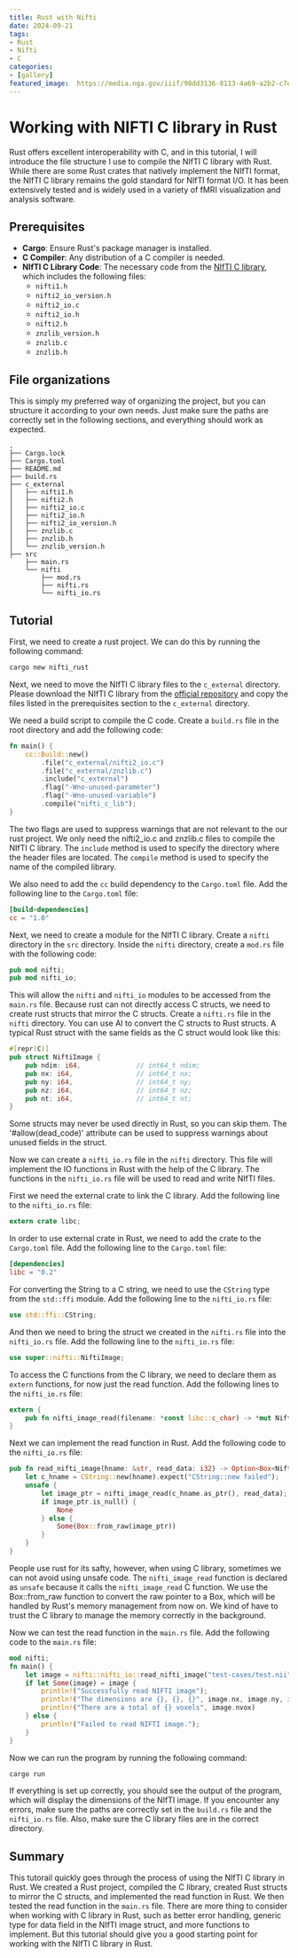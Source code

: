 ```yaml
---
title: Rust with Nifti
date: 2024-09-21
tags: 
- Rust 
- Nifti
- C
categories:
- [gallery]
featured_image:  https://media.nga.gov/iiif/98dd3136-8113-4a69-a2b2-c7e5e855430a/full/full/0/default.jpg?attachment_filename=the_land-crab_%28cancer_ruricola%29_1991.163.46.jpg
---
```


# Working with NIFTI C library in Rust

Rust offers excellent interoperability with C, and in this tutorial, I will introduce the file structure I use to compile the NIfTI C library with Rust. While there are some Rust crates that natively implement the NIfTI format, the NIfTI C library remains the gold standard for NIfTI format I/O. It has been extensively tested and is widely used in a variety of fMRI visualization and analysis software. 

## Prerequisites

- **Cargo**: Ensure Rust's package manager is installed.
- **C Compiler**: Any distribution of a C compiler is needed.
- **NIfTI C Library Code**: The necessary code from the [NIfTI C library](https://github.com/NIFTI-Imaging/nifti_clib), which includes the following files:
  - `nifti1.h`
  - `nifti2_io_version.h`
  - `nifti2_io.c`
  - `nifti2_io.h`
  - `nifti2.h`
  - `znzlib_version.h`
  - `znzlib.c`
  - `znzlib.h`

## File organizations 

This is simply my preferred way of organizing the project, but you can structure it according to your own needs. Just make sure the paths are correctly set in the following sections, and everything should work as expected.

```
.
├── Cargo.lock
├── Cargo.toml
├── README.md
├── build.rs
├── c_external
│   ├── nifti1.h
│   ├── nifti2.h
│   ├── nifti2_io.c
│   ├── nifti2_io.h
│   ├── nifti2_io_version.h
│   ├── znzlib.c
│   ├── znzlib.h
│   └── znzlib_version.h
├── src
    ├── main.rs
    └── nifti
        ├── mod.rs
        ├── nifti.rs
        └── nifti_io.rs
```



## Tutorial

First, we need to create a rust project. We can do this by running the following command:

```bash
cargo new nifti_rust
```

Next, we need to move the NIfTI C library files to the `c_external` directory. Please download the NIfTI C library from the [official repository](https://github.com/NIFTI-Imaging/nifti_clib) and copy the files listed in the prerequisites section to the `c_external` directory.

We need a build script to compile the C code. Create a `build.rs` file in the root directory and add the following code:

```rust
fn main() {
    cc::Build::new()
        .file("c_external/nifti2_io.c")
        .file("c_external/znzlib.c")
        .include("c_external")
        .flag("-Wno-unused-parameter")
        .flag("-Wno-unused-variable")
        .compile("nifti_c_lib");
}
```

The two flags are used to suppress warnings that are not relevant to the our rust project. We only need the nifti2_io.c and znzlib.c files to compile the NIfTI C library. The `include` method is used to specify the directory where the header files are located. The `compile` method is used to specify the name of the compiled library.

We also need to add the `cc` build dependency to the `Cargo.toml` file. Add the following line to the `Cargo.toml` file:

```toml
[build-dependencies]
cc = "1.0"
```

Next, we need to create a module for the NIfTI C library. Create a `nifti` directory in the `src` directory. Inside the `nifti` directory, create a `mod.rs` file with the following code:

```rust
pub mod nifti;
pub mod nifti_io;
```

This will allow the `nifti` and `nifti_io` modules to be accessed from the `main.rs` file.
Because rust can not directly access C structs, we need to create rust structs that mirror the C structs. Create a `nifti.rs` file in the `nifti` directory. You can use AI to convert the C structs to Rust structs. A typical Rust struct with the same fields as the C struct would look like this:

```rust
#[repr(C)]
pub struct NiftiImage {
    pub ndim: i64,              // int64_t ndim;
    pub nx: i64,                // int64_t nx;
    pub ny: i64,                // int64_t ny;
    pub nz: i64,                // int64_t nz;
    pub nt: i64,                // int64_t nt;
}
```

Some structs may never be used directly in Rust, so you can skip them. The '#allow(dead_code)' attribute can be used to suppress warnings about unused fields in the struct.

Now we can create a `nifti_io.rs` file in the `nifti` directory. This file will implement the IO functions in Rust with the help of the C library. The functions in the `nifti_io.rs` file will be used to read and write NIfTI files. 

First we need the external crate to link the C library. Add the following line to the `nifti_io.rs` file:
    

```rust
extern crate libc;
```

In order to use external crate in Rust, we need to add the crate to the `Cargo.toml` file. Add the following line to the `Cargo.toml` file:

```toml
[dependencies]
libc = "0.2"
```

For converting the String to a C string, we need to use the `CString` type from the `std::ffi` module. Add the following line to the `nifti_io.rs` file:

```rust
use std::ffi::CString;
```

And then we need to bring the struct we created in the `nifti.rs` file into the `nifti_io.rs` file. Add the following line to the `nifti_io.rs` file:

```rust
use super::nifti::NiftiImage;
```

To access the C functions from the C library, we need to declare them as `extern` functions, for now just the read function. Add the following lines to the `nifti_io.rs` file:

```rust
extern {
    pub fn nifti_image_read(filename: *const libc::c_char) -> *mut NiftiImage;
}
```

Next we can implement the read function in Rust. Add the following code to the `nifti_io.rs` file:

```rust
pub fn read_nifti_image(hname: &str, read_data: i32) -> Option<Box<NiftiImage>> {
    let c_hname = CString::new(hname).expect("CString::new failed");
    unsafe {
        let image_ptr = nifti_image_read(c_hname.as_ptr(), read_data);
        if image_ptr.is_null() {
            None
        } else {
            Some(Box::from_raw(image_ptr))
        }
    }
}
```

People use rust for its safty, however, when using C library, sometimes we can not avoid using unsafe code. The `nifti_image_read` function is declared as `unsafe` because it calls the `nifti_image_read` C function. We use the Box::from_raw function to convert the raw pointer to a Box, which will be handled by Rust's memory management from now on. We kind of have to trust the C library to manage the memory correctly in the background. 

Now we can test the read function in the `main.rs` file. Add the following code to the `main.rs` file:

```rust
mod nifti;
fn main() {
    let image = nifti::nifti_io::read_nifti_image("test-cases/test.nii", 1);
    if let Some(image) = image {
        println!("Successfully read NIFTI image");
        println!("The dimensions are {}, {}, {}", image.nx, image.ny, image.nz);
        println!("There are a total of {} voxels", image.nvox)
    } else {
        println!("Failed to read NIFTI image.");
    }
}
```

Now we can run the program by running the following command:

```bash
cargo run
```

If everything is set up correctly, you should see the output of the program, which will display the dimensions of the NIfTI image. If you encounter any errors, make sure the paths are correctly set in the `build.rs` file and the `nifti_io.rs` file. Also, make sure the C library files are in the correct directory. 

## Summary

This tutorail quickly goes through the process of using the NIfTI C library in Rust. We created a Rust project, compiled the C library, created Rust structs to mirror the C structs, and implemented the read function in Rust. We then tested the read function in the `main.rs` file. There are more thing to consider when working with C library in Rust, such as better error handling, generic type for data field in the NIfTI image struct, and more functions to implement. But this tutorial should give you a good starting point for working with the NIfTI C library in Rust. 

